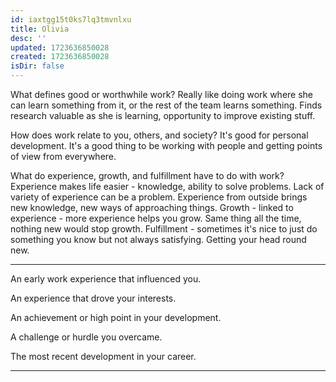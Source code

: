 ```yaml
---
id: iaxtgg15t0ks7lq3tmvnlxu
title: Olivia
desc: ''
updated: 1723636850028
created: 1723636850028
isDir: false
---
```

What defines good or worthwhile work?
Really like doing work where she can learn something from it, or the rest of the team learns something. Finds research valuable as she is learning, opportunity to improve existing stuff.

How does work relate to you, others, and society?
It's good for personal development. It's a good thing to be working with people and getting points of view from everywhere.

What do experience, growth, and fulfillment have to do with work?
Experience makes life easier - knowledge, ability to solve problems. Lack of variety of experience can be a problem. Experience from outside brings new knowledge, new ways of approaching things.
Growth - linked to experience - more experience helps you grow. Same thing all the time, nothing new would stop growth.
Fulfillment - sometimes it's nice to just do something you know but not always satisfying. Getting your head round new.

----------

An early work experience that influenced you.

An experience that drove your interests.

An achievement or high point in your development.

A challenge or hurdle you overcame.

The most recent development in your career.

------